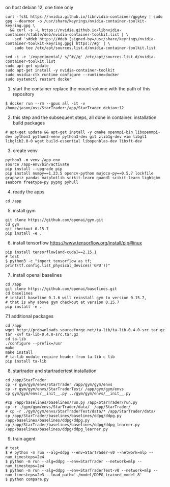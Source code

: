 on host debian 12, one time only
```
curl -fsSL https://nvidia.github.io/libnvidia-container/gpgkey | sudo gpg --dearmor -o /usr/share/keyrings/nvidia-container-toolkit-keyring.gpg \
  && curl -s -L https://nvidia.github.io/libnvidia-container/stable/deb/nvidia-container-toolkit.list | \
    sed 's#deb https://#deb [signed-by=/usr/share/keyrings/nvidia-container-toolkit-keyring.gpg] https://#g' | \
    sudo tee /etc/apt/sources.list.d/nvidia-container-toolkit.list

sed -i -e '/experimental/ s/^#//g' /etc/apt/sources.list.d/nvidia-container-toolkit.list
sudo apt-get update
sudo apt-get install -y nvidia-container-toolkit
sudo nvidia-ctk runtime configure --runtime=docker
sudo systemctl restart docker
```

1. start the container
replace the mount volume with the path of this repository
```
$ docker run --rm --gpus all -it -v /home/jason/oss/StarTrader:/app/StarTrader debian:12
```

2. this step and the subsequent steps, all done in container. installation build packages
```
# apt-get update && apt-get install -y cmake openmpi-bin libopenmpi-dev python3 python3-venv python3-dev git zlib1g-dev vim libgl1 libglib2.0-0 wget build-essential libopenblas-dev libxft-dev
```

3. create venv
```
python3 -m venv /app-env
source /app-env/bin/activate
pip install --upgrade pip
pip install numpy==1.23.5 opencv-python mujoco-py==0.5.7 lockfile graphviz pandas matplotlib scikit-learn quandl scikit-learn lightgbm seaborn freetype-py pypng pyhull
```

4. ready the apps
```
cd /app
```

5. install gym
```
git clone https://github.com/openai/gym.git
cd gym
git checkout 0.15.7
pip install -e .
```

6. install tensorflow
https://www.tensorflow.org/install/pip#linux 
```
pip install tensorflow[and-cuda]==2.15.1
# test
$ python3 -c "import tensorflow as tf; print(tf.config.list_physical_devices('GPU'))"
```

7. install openai baselines
```
cd /app
git clone https://github.com/openai/baselines.git
cd baselines
# install baseline 0.1.6 will reinstall gym to version 0.15.7,
# that is why above gym checkout at version 0.15.7
pip install -e .
```

7.1 additional packages
```
cd /app
wget http://prdownloads.sourceforge.net/ta-lib/ta-lib-0.4.0-src.tar.gz
tar -xvf ta-lib-0.4.0-src.tar.gz
cd ta-lib
./configure --prefix=/usr
make
make install
# ta-lib module require header from ta-lib c lib
pip install ta-lib
```

8. startrader and startradertest installation
```
cd /app/StarTrader
cp -r gym/gym/envs/StarTrader /app/gym/gym/envs
cp -r gym/gym/envs/StarTraderTest/ /app/gym/gym/envs
cp gym/gym/envs/__init__.py ../gym/gym/envs/__init__.py

#cp /app/baselines/baselines/run.py /app/StarTrader/run.py
cp -r ./gym/gym/envs/StarTrader/data/  /app/StarTrader/
# cp -r ./gym/gym/envs/StarTraderTest/data/* /app/StarTrader/data/
cp /app/StarTrader/baselines/baselines/ddpg/ddpg.py /app/baselines/baselines/ddpg/ddpg.py
cp /app/StarTrader/baselines/baselines/ddpg/ddpg_learner.py /app/baselines/baselines/ddpg/ddpg_learner.py
```

9. train agent
```
# test 
$ # python -m run --alg=ddpg --env=StarTrader-v0 --network=mlp --num_timesteps=2e4
$ python -m run --alg=ddpg --env=StarTrader --network=mlp --num_timesteps=2e4
$ python -m run --alg=ddpg --env=StarTraderTest-v0 --network=mlp --num_timesteps=2e3 --load_path='./model/DDPG_trained_model_8'
$ python compare.py
```
